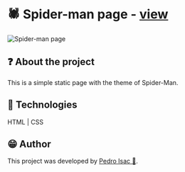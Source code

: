 # 🕷️ Spider-man page - [view](https://pedro-isacss.github.io/projects/frontend/spiderman-page/index.html)
![Spider-man page](https://i.pinimg.com/564x/13/bc/8a/13bc8af9b3aa4ebc82217285aa493839.jpg)

## ❓ About the project
This is a simple static page with the theme of Spider-Man.

## 🧱 Technologies
HTML | CSS

## 😁 Author
This project was developed by [Pedro Isac 🔗](https://pedro-isacss.github.io/).
